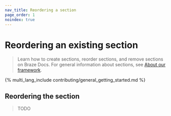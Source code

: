 ```yaml
---
nav_title: Reordering a section
page_order: 1
noindex: true
---
```


# Reordering an existing section

> Learn how to create sections, reorder sections, and remove sections on Braze Docs. For general information about sections, see [About our framework]().

{% multi_lang_include contributing/general_getting_started.md %}

## Reordering the section

> TODO
